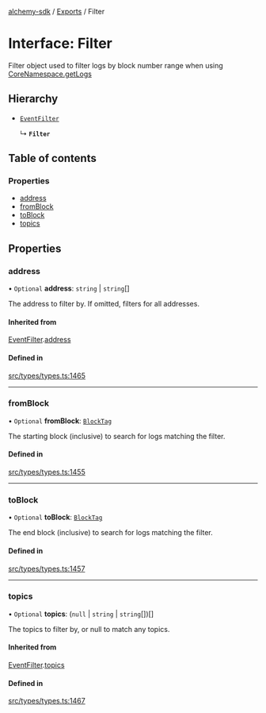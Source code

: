 [alchemy-sdk](../README.md) / [Exports](../modules.md) / Filter

# Interface: Filter

Filter object used to filter logs by block number range when using
[CoreNamespace.getLogs](../classes/CoreNamespace.md#getlogs)

## Hierarchy

- [`EventFilter`](EventFilter.md)

  ↳ **`Filter`**

## Table of contents

### Properties

- [address](Filter.md#address)
- [fromBlock](Filter.md#fromblock)
- [toBlock](Filter.md#toblock)
- [topics](Filter.md#topics)

## Properties

### address

• `Optional` **address**: `string` \| `string`[]

The address to filter by. If omitted, filters for all addresses.

#### Inherited from

[EventFilter](EventFilter.md).[address](EventFilter.md#address)

#### Defined in

[src/types/types.ts:1465](https://github.com/alchemyplatform/alchemy-sdk-js/blob/277f926/src/types/types.ts#L1465)

___

### fromBlock

• `Optional` **fromBlock**: [`BlockTag`](../modules.md#blocktag)

The starting block (inclusive) to search for logs matching the filter.

#### Defined in

[src/types/types.ts:1455](https://github.com/alchemyplatform/alchemy-sdk-js/blob/277f926/src/types/types.ts#L1455)

___

### toBlock

• `Optional` **toBlock**: [`BlockTag`](../modules.md#blocktag)

The end block (inclusive) to search for logs matching the filter.

#### Defined in

[src/types/types.ts:1457](https://github.com/alchemyplatform/alchemy-sdk-js/blob/277f926/src/types/types.ts#L1457)

___

### topics

• `Optional` **topics**: (``null`` \| `string` \| `string`[])[]

The topics to filter by, or null to match any topics.

#### Inherited from

[EventFilter](EventFilter.md).[topics](EventFilter.md#topics)

#### Defined in

[src/types/types.ts:1467](https://github.com/alchemyplatform/alchemy-sdk-js/blob/277f926/src/types/types.ts#L1467)

